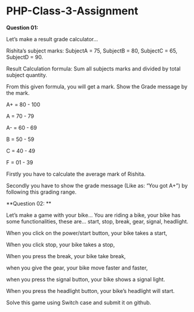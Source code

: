 # PHP-Class-3-Assignment

**Question 01:**

Let’s make a result grade calculator…

Rishita’s subject marks: SubjectA = 75, SubjectB = 80, SubjectC = 65, SubjectD = 90.

Result Calculation formula: Sum all subjects marks and divided by total subject quantity. 

From this given formula, you will get a mark. Show the Grade message by the mark.

A+ = 80 - 100 

A   = 70 - 79

A-  = 60 - 69

B   = 50 - 59

C   = 40 - 49

F   = 01 - 39 

Firstly you have to calculate the average mark of Rishita.

Secondly you have to show the grade message (Like as: “You got A+”) by following this grading range.



**Question 02: **

Let’s make a game with your bike… You are riding a bike, your bike has some functionalities, these are… start, stop, break, gear, signal, headlight. 

When you click on the power/start button, your bike takes a start, 

When you click stop, your bike takes a stop, 

When you press the break, your bike take break, 

when you give the gear, your bike move faster and faster, 

when you press the signal button, your bike shows a signal light.

When you press the headlight button, your bike’s headlight will start.

Solve this game using Switch case and submit it on github.
